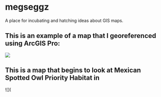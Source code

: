 # megseggz
A place for incubating and hatching ideas about GIS maps. 

## This is an example of a map that I georeferenced using ArcGIS Pro:

![](https://github.com/megsmedes/megseggz/blob/main/Old_Map_MiniProject1.jpg)

## This is a map that begins to look at Mexican Spotted Owl Priority Habitat in 

![](

